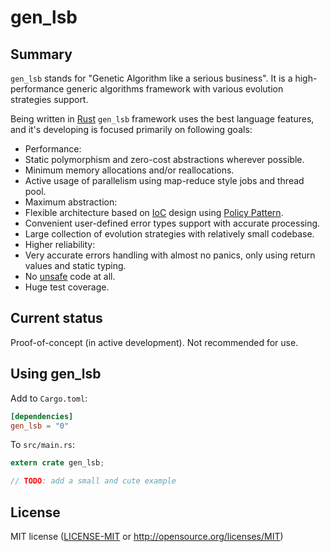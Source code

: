 # gen_lsb

## Summary

`gen_lsb` stands for "Genetic Algorithm like a serious business". It is a high-performance generic algorithms framework with various evolution strategies support.

Being written in [Rust](https://www.rust-lang.org/) `gen_lsb` framework uses the best language features, and it's developing is focused primarily on following goals:

* Performance:
 * Static polymorphism and zero-cost abstractions wherever possible.
 * Minimum memory allocations and/or reallocations.
 * Active usage of parallelism using map-reduce style jobs and thread pool.
* Maximum abstraction:
 * Flexible architecture based on [IoC](https://en.wikipedia.org/wiki/Inversion_of_control) design using [Policy Pattern](https://en.wikipedia.org/wiki/Strategy_pattern).
 * Convenient user-defined error types support with accurate processing.
 * Large collection of evolution strategies with relatively small codebase.
* Higher reliability:
 * Very accurate errors handling with almost no panics, only using return values and static typing.
 * No [unsafe](https://doc.rust-lang.org/book/unsafe.html) code at all.
 * Huge test coverage.

## Current status

Proof-of-concept (in active development). Not recommended for use.

## Using gen_lsb

Add to `Cargo.toml`:

```toml
[dependencies]
gen_lsb = "0"
```

To `src/main.rs`:

```rust
extern crate gen_lsb;

// TODO: add a small and cute example
```

## License

MIT license ([LICENSE-MIT](LICENSE) or http://opensource.org/licenses/MIT)
